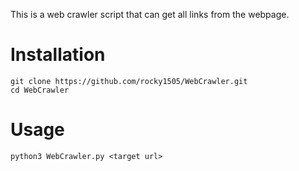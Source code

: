 This is a web crawler script that can get all links from the webpage.

# Installation
```
git clone https://github.com/rocky1505/WebCrawler.git
cd WebCrawler
```
# Usage
```
python3 WebCrawler.py <target url>
```
